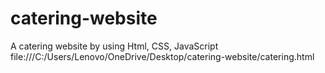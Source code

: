# catering-website
A catering website by using Html, CSS, JavaScript
file:///C:/Users/Lenovo/OneDrive/Desktop/catering-website/catering.html
